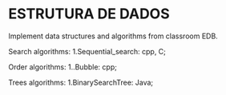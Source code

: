 # ESTRUTURA DE DADOS 
Implement data structures and algorithms from classroom EDB.
  
  Search algorithms:
  1.Sequential_search: cpp, C;
  
  Order algorithms:
  1..Bubble: cpp;
  
  Trees algorithms:
  1.BinarySearchTree: Java;
  
  
